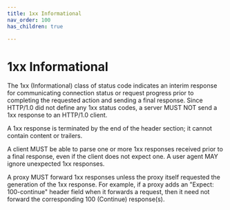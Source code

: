 ```yaml
---
title: 1xx Informational
nav_order: 100
has_children: true

---
```


# 1xx Informational

The 1xx (Informational) class of status code indicates an interim response for communicating connection status or request progress prior to completing the requested action and sending a final response. Since HTTP/1.0 did not define any 1xx status codes, a server MUST NOT send a 1xx response to an HTTP/1.0 client.

A 1xx response is terminated by the end of the header section; it cannot contain content or trailers.

A client MUST be able to parse one or more 1xx responses received prior to a final response, even if the client does not expect one. A user agent MAY ignore unexpected 1xx responses.

A proxy MUST forward 1xx responses unless the proxy itself requested the generation of the 1xx response. For example, if a proxy adds an "Expect: 100-continue" header field when it forwards a request, then it need not forward the corresponding 100 (Continue) response(s).
